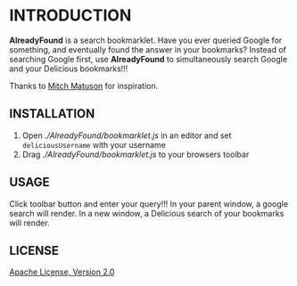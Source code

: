 INTRODUCTION
============
**AlreadyFound** is a search bookmarklet. Have you ever queried Google for something, and eventually found the answer in your bookmarks? Instead of searching Google first, use **AlreadyFound** to simultaneously search Google and your Delicious bookmarks!!!

Thanks to [Mitch Matuson](http://github.com/mmatuson) for inspiration.

INSTALLATION
------------  
1.  Open _./AlreadyFound/bookmarklet.js_ in an editor and set `deliciousUsername` with your username
2.  Drag _./AlreadyFound/bookmarklet.js_ to your browsers toolbar

USAGE
---- 
Click toolbar button and enter your query!!! In your parent window, a google search will render.  In a new window, a Delicious search of your bookmarks will render.

LICENSE
-------  
[Apache License, Version 2.0](http://www.apache.org/licenses/LICENSE-2.0.html)